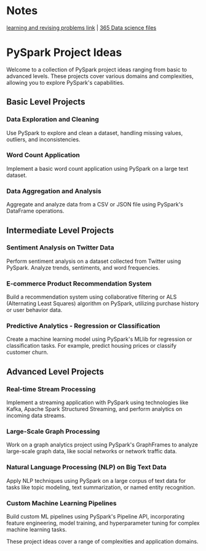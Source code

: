 # Notes

[learning and revising problems link](https://github.com/Ramsai170899/Notes/tree/main)  |
[365 Data science files](https://mega.nz/folder/4QA1GBaB#9kXm7kx6c20VHzuv2QSvKA)


# PySpark Project Ideas

Welcome to a collection of PySpark project ideas ranging from basic to advanced levels. These projects cover various domains and complexities, allowing you to explore PySpark's capabilities.

## Basic Level Projects

### Data Exploration and Cleaning
Use PySpark to explore and clean a dataset, handling missing values, outliers, and inconsistencies.

### Word Count Application
Implement a basic word count application using PySpark on a large text dataset.

### Data Aggregation and Analysis
Aggregate and analyze data from a CSV or JSON file using PySpark's DataFrame operations.

## Intermediate Level Projects

### Sentiment Analysis on Twitter Data
Perform sentiment analysis on a dataset collected from Twitter using PySpark. Analyze trends, sentiments, and word frequencies.

### E-commerce Product Recommendation System
Build a recommendation system using collaborative filtering or ALS (Alternating Least Squares) algorithm on PySpark, utilizing purchase history or user behavior data.

### Predictive Analytics - Regression or Classification
Create a machine learning model using PySpark's MLlib for regression or classification tasks. For example, predict housing prices or classify customer churn.

## Advanced Level Projects

### Real-time Stream Processing
Implement a streaming application with PySpark using technologies like Kafka, Apache Spark Structured Streaming, and perform analytics on incoming data streams.

### Large-Scale Graph Processing
Work on a graph analytics project using PySpark's GraphFrames to analyze large-scale graph data, like social networks or network traffic data.

### Natural Language Processing (NLP) on Big Text Data
Apply NLP techniques using PySpark on a large corpus of text data for tasks like topic modeling, text summarization, or named entity recognition.

### Custom Machine Learning Pipelines
Build custom ML pipelines using PySpark's Pipeline API, incorporating feature engineering, model training, and hyperparameter tuning for complex machine learning tasks.

These project ideas cover a range of complexities and application domains.



